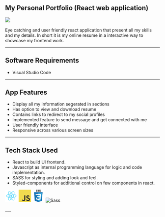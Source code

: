 
## My Personal Portfolio (React web application)  
![](https://visitor-badge.glitch.me/badge?page_id=OmkarSavalkar.myInfoApplication)

Eye catching and user friendly react application that present all my skills and my details. In short it is my online resume in a interactive way to showcase my frontend work.
___

## Software Requirements

* Visual Studio Code
---

## App Features

* Display all my information segerated in sections
* Has option to view and download resume
* Contains links to redirect to my social profiles
* Implemented feature to send message and get connected with me
* User friendly interface
* Responsive across various screen sizes
---

## Tech Stack Used

* React to build UI frontend.
* Javascript as internal programming language for logic and code implementation.
* SASS for styling and adding look and feel.
* Styled-components for additional control on few components in react.

<p>
<img src="https://raw.githubusercontent.com/github/explore/80688e429a7d4ef2fca1e82350fe8e3517d3494d/topics/react/react.png" alt="react" width="40" height="40"/>
<img src="https://raw.githubusercontent.com/github/explore/80688e429a7d4ef2fca1e82350fe8e3517d3494d/topics/javascript/javascript.png" alt="javascript" width="40" height="40"/>
<img src="https://raw.githubusercontent.com/devicons/devicon/master/icons/css3/css3-original-wordmark.svg" alt="css3" width="40" height="40"/>
<img src="https://upload.wikimedia.org/wikipedia/commons/thumb/9/96/Sass_Logo_Color.svg/512px-Sass_Logo_Color.svg.png?20150315202757" alt="Sass" height="40"/>
</p>
___
